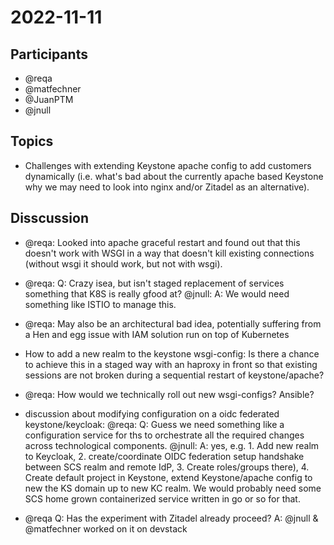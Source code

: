 # 2022-11-11

## Participants

* @reqa
* @matfechner
* @JuanPTM
* @jnull

## Topics
* Challenges with extending Keystone apache config to add customers dynamically (i.e. what's bad about the currently apache based Keystone why we may need to look into nginx and/or Zitadel as an alternative).

## Disscussion
* @reqa: Looked into apache graceful restart and found out that this doesn't work with WSGI in a way that doesn't kill existing connections (without wsgi it should work, but not with wsgi).
* @reqa: Q: Crazy isea, but isn't staged replacement of services something that K8S is really gfood at? @jnull: A: We would need something like ISTIO to manage this.
* @reqa: May also be an architectural bad idea, potentially suffering from a Hen and egg issue with IAM solution run on top of Kubernetes

* How to add a new realm to the keystone wsgi-config: Is there a chance to achieve this in a staged way with an haproxy in front so that existing sessions are not broken during a sequential restart of keystone/apache?
* @reqa: How would we technically roll out new wsgi-configs? Ansible?

* discussion about modifying configuration on a oidc federated keystone/keycloak: @reqa: Q: Guess we need something like a configuration service for ths to orchestrate all the required changes across technological components. @jnull: A:  yes, e.g. 1. Add new realm to Keycloak, 2. create/coordinate OIDC federation setup handshake between SCS realm and remote IdP, 3. Create roles/groups there), 4. Create default project in Keystone, extend Keystone/apache config to new the KS domain up to new KC realm. We would probably need some SCS home grown containerized service written in go or so for that.

* @reqa Q: Has the experiment with Zitadel already proceed? A: @jnull & @matfechner worked on it on devstack

